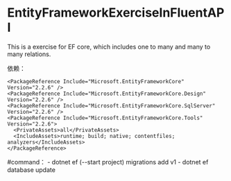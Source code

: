 # EntityFrameworkExerciseInFluentAPI
This is a exercise for EF core, which includes one to many and many to many relations.

依赖：
 
    <PackageReference Include="Microsoft.EntityFrameworkCore" Version="2.2.6" />
    <PackageReference Include="Microsoft.EntityFrameworkCore.Design" Version="2.2.6" />
    <PackageReference Include="Microsoft.EntityFrameworkCore.SqlServer" Version="2.2.6" />
    <PackageReference Include="Microsoft.EntityFrameworkCore.Tools" Version="2.2.6">
      <PrivateAssets>all</PrivateAssets>
      <IncludeAssets>runtime; build; native; contentfiles; analyzers</IncludeAssets>
    </PackageReference>

  #command：
    - dotnet ef (--start project) migrations add v1
    - dotnet ef database  update

